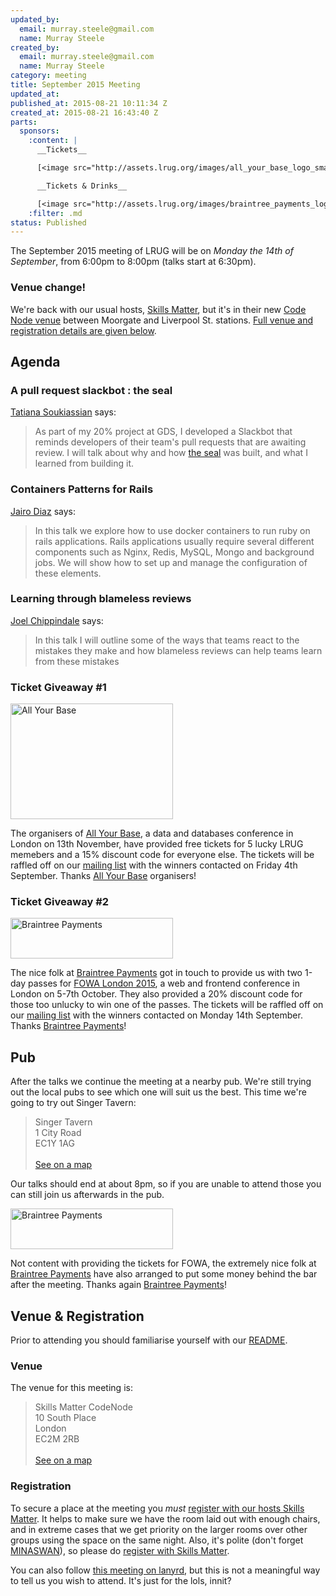 ```yaml
---
updated_by:
  email: murray.steele@gmail.com
  name: Murray Steele
created_by:
  email: murray.steele@gmail.com
  name: Murray Steele
category: meeting
title: September 2015 Meeting
updated_at:
published_at: 2015-08-21 10:11:34 Z
created_at: 2015-08-21 16:43:40 Z
parts:
  sponsors:
    :content: |
      __Tickets__

      [<image src="http://assets.lrug.org/images/all_your_base_logo_small.png" width="120" height="86" alt="All Your Base" title="All Your Base logo"/>](http://allyourbaseconf.com/2015/)

      __Tickets & Drinks__

      [<image src="http://assets.lrug.org/images/braintree_payments_logo_small.png" width="120" height="30" alt="Braintree Payments" title="Braintree Payments logo"/>](http://braintreepayments.com/)
    :filter: .md
status: Published
---
```


The September 2015 meeting of LRUG will be on *Monday the 14th of September*, from 6:00pm to 8:00pm (talks start at 6:30pm).

### Venue change!

We're back with our usual hosts, [Skills Matter](http://www.skillsmatter.com), but it's in their new [Code Node venue](https://skillsmatter.com/locations/264-skills-matter-codenode) between Moorgate and Liverpool St. stations.  [Full venue and registration details are given below](#sep15registration).

Agenda
------

### A pull request slackbot : the seal

[Tatiana Soukiassian](https://twitter.com/binaryberry) says:

> As part of my 20% project at GDS, I developed a Slackbot that reminds
> developers of their team's pull requests that are awaiting review. I
> will talk about why and how [the seal](https://github.com/binaryberry/seal/)
> was built, and what I learned from building it.

### Containers Patterns for Rails

[Jairo Diaz](https://twitter.com/codescrum) says:

> In this talk we explore how to use docker containers to run ruby on
> rails applications.  Rails applications usually require several
> different components such as Nginx, Redis, MySQL, Mongo and background
> jobs. We will show how to set up and manage the configuration of these
> elements.

### Learning through blameless reviews

[Joel Chippindale](https://twitter.com/joelchippindale) says:

> In this talk I will outline some of the ways that teams react to the
> mistakes they make and how blameless reviews can help teams learn from
> these mistakes

### Ticket Giveaway #1

[<image src="http://assets.lrug.org/images/all_your_base_logo_medium.png" width="260" height="185" alt="All Your Base" title="All Your Base logo"/>](http://allyourbaseconf.com/2015/)

The organisers of [All Your Base](http://allyourbaseconf.com/2015/), a data and databases conference in London on 13th November, have provided free tickets for 5 lucky LRUG memebers and a 15% discount code for everyone else.  The tickets will be raffled off on our [mailing list](/mailing-list) with the winners contacted on Friday 4th September.  Thanks [All Your Base](http://allyourbaseconf.com/2015/) organisers!

### Ticket Giveaway #2

[<image src="http://assets.lrug.org/images/braintree_payments_logo_medium.png" width="260" height="65" alt="Braintree Payments" title="Braintree Payments"/>](http://braintreepayments.com/)

The nice folk at [Braintree Payments](http://braintreepayments.com/) got in touch to provide us with two 1-day passes for [FOWA London 2015](https://www.google.com/url?q=https://futureofwebapps.com/london-2015/&sa=D&usg=AFQjCNFk7OQF0n8x7h7KsPZ4NqZEvJtDXw), a web and frontend conference in London on 5-7th October.  They also provided a 20% discount code for those too unlucky to win one of the passes.  The tickets will be raffled off on our [mailing list](/mailing-list) with the winners contacted on Monday 14th September.  Thanks [Braintree Payments](http://braintreepayments.com/)!

Pub
---

After the talks we continue the meeting at a nearby pub.  We're still trying out the local pubs to see which one will suit us the best.  This time we're going to try out Singer Tavern:

> Singer Tavern<br/>1 City Road<br/>EC1Y 1AG<br/><br/>[See on a map](https://goo.gl/maps/w9kPu)

Our talks should end at about 8pm, so if you are unable to attend those you can still join us afterwards in the pub.

[<image src="http://assets.lrug.org/images/braintree_payments_logo_medium.png" width="260" height="65" alt="Braintree Payments" title="Braintree Payments"/>](http://braintreepayments.com/)

Not content with providing the tickets for FOWA, the extremely nice folk at [Braintree Payments](http://braintreepayments.com/) have also arranged to put some money behind the bar after the meeting.  Thanks again [Braintree Payments](http://braintreepayments.com/)!

Venue & Registration <a name="sep15registration">&nbsp;</a>
----------------------------------------------------------

Prior to attending you should familiarise yourself with our [README](http://readme.lrug.org/).

### Venue

The venue for this meeting is:

> Skills Matter CodeNode<br/>10 South Place<br/>London<br/>EC2M 2RB<br/><br/>[See on a map](https://goo.gl/maps/ONJT4)

### Registration

To secure a place at the meeting you *must* [register with our hosts Skills Matter](https://skillsmatter.com/meetups/7284).  It helps to make sure we have the room laid out with enough chairs, and in extreme cases that we get priority on the larger rooms over other groups using the space on the same night.  Also, it's polite (don't forget [MINASWAN](https://en.wikipedia.org/wiki/MINASWAN)), so please do [register with Skills Matter](https://skillsmatter.com/meetups/7284).

You can also follow [this meeting on lanyrd](http://lanyrd.com/2015/lrug-september/), but this is not a meaningful way to tell us you wish to attend.  It's just for the lols, innit?
